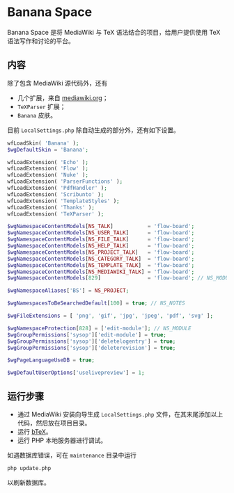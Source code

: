 # Banana Space

Banana Space 是将 MediaWiki 与 TeX 语法结合的项目，给用户提供使用 TeX 语法写作和讨论的平台。

## 内容

除了包含 MediaWiki 源代码外，还有

* 几个扩展，来自 [mediawiki.org](https://www.mediawiki.org)；
* `TeXParser` 扩展；
* `Banana` 皮肤。

目前 `LocalSettings.php` 除自动生成的部分外，还有如下设置。

``` php
wfLoadSkin( 'Banana' );
$wgDefaultSkin = 'Banana';

wfLoadExtension( 'Echo' );
wfLoadExtension( 'Flow' );
wfLoadExtension( 'Nuke' );
wfLoadExtension( 'ParserFunctions' );
wfLoadExtension( 'PdfHandler' );
wfLoadExtension( 'Scribunto' );
wfLoadExtension( 'TemplateStyles' );
wfLoadExtension( 'Thanks' );
wfLoadExtension( 'TeXParser' );

$wgNamespaceContentModels[NS_TALK]           = 'flow-board';
$wgNamespaceContentModels[NS_USER_TALK]      = 'flow-board';
$wgNamespaceContentModels[NS_FILE_TALK]      = 'flow-board';
$wgNamespaceContentModels[NS_HELP_TALK]      = 'flow-board';
$wgNamespaceContentModels[NS_PROJECT_TALK]   = 'flow-board';
$wgNamespaceContentModels[NS_CATEGORY_TALK]  = 'flow-board';
$wgNamespaceContentModels[NS_TEMPLATE_TALK]  = 'flow-board';
$wgNamespaceContentModels[NS_MEDIAWIKI_TALK] = 'flow-board';
$wgNamespaceContentModels[829]               = 'flow-board'; // NS_MODULE_TALK

$wgNamespaceAliases['BS'] = NS_PROJECT;

$wgNamespacesToBeSearchedDefault[100] = true; // NS_NOTES

$wgFileExtensions = [ 'png', 'gif', 'jpg', 'jpeg', 'pdf', 'svg' ];

$wgNamespaceProtection[828] = ['edit-module']; // NS_MODULE
$wgGroupPermissions['sysop']['edit-module'] = true;
$wgGroupPermissions['sysop']['deletelogentry'] = true;
$wgGroupPermissions['sysop']['deleterevision'] = true;

$wgPageLanguageUseDB = true;

$wgDefaultUserOptions['uselivepreview'] = 1;
```

## 运行步骤

* 通过 MediaWiki 安装向导生成 `LocalSettings.php` 文件，在其末尾添加以上代码，然后放在项目目录。
* 运行 [bTeX](https://github.com/banana-space/btex)。
* 运行 PHP 本地服务器进行调试。

如遇数据库错误，可在 `maintenance` 目录中运行
``` bash
php update.php
```
以刷新数据库。
